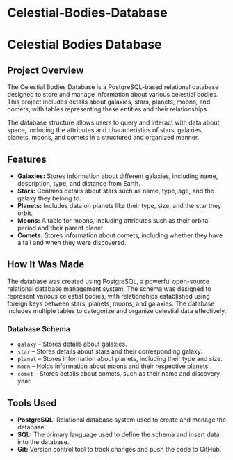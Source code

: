 # Celestial-Bodies-Database

# Celestial Bodies Database

## Project Overview

The Celestial Bodies Database is a PostgreSQL-based relational database designed to store and manage information about various celestial bodies. This project includes details about galaxies, stars, planets, moons, and comets, with tables representing these entities and their relationships.

The database structure allows users to query and interact with data about space, including the attributes and characteristics of stars, galaxies, planets, moons, and comets in a structured and organized manner.

## Features

- **Galaxies:** Stores information about different galaxies, including name, description, type, and distance from Earth.
- **Stars:** Contains details about stars such as name, type, age, and the galaxy they belong to.
- **Planets:** Includes data on planets like their type, size, and the star they orbit.
- **Moons:** A table for moons, including attributes such as their orbital period and their parent planet.
- **Comets:** Stores information about comets, including whether they have a tail and when they were discovered.

## How It Was Made

The database was created using PostgreSQL, a powerful open-source relational database management system. The schema was designed to represent various celestial bodies, with relationships established using foreign keys between stars, planets, moons, and galaxies. The database includes multiple tables to categorize and organize celestial data effectively.

### Database Schema
- `galaxy` – Stores details about galaxies.
- `star` – Stores details about stars and their corresponding galaxy.
- `planet` – Stores information about planets, including their type and size.
- `moon` – Holds information about moons and their respective planets.
- `comet` – Stores details about comets, such as their name and discovery year.

## Tools Used

- **PostgreSQL:** Relational database system used to create and manage the database.
- **SQL:** The primary language used to define the schema and insert data into the database.
- **Git:** Version control tool to track changes and push the code to GitHub.
